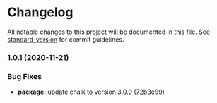 # Changelog

All notable changes to this project will be documented in this file. See [standard-version](https://github.com/conventional-changelog/standard-version) for commit guidelines.

### 1.0.1 (2020-11-21)


### Bug Fixes

* **package:** update chalk to version 3.0.0 ([72b3e99](https://github.com/eunchurn/tm21-rpi3-application/commit/72b3e99af49a8a1f960c1820a9dd9545cb892a72))
